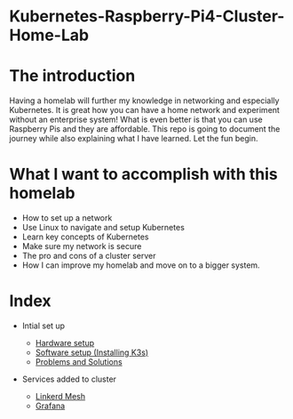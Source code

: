 # Kubernetes-Raspberry-Pi4-Cluster-Home-Lab

# The introduction
Having a homelab will further my knowledge in networking and especially Kubernetes. It is great how you can have a home network and experiment without an enterprise system! What is even better is that you can use Raspberry Pis and they are affordable. This repo is going to document the journey while also explaining what I have learned. Let the fun begin. 

# What I want to accomplish with this homelab
- How to set up a network
- Use Linux to navigate and setup Kubernetes 
- Learn key concepts of Kubernetes 
- Make sure my network is secure
- The pro and cons of a cluster server
- How I can improve my homelab and move on to a bigger system. 

# Index
- Intial set up 
  - [Hardware setup](https://github.com/CoreyCBurton/Kubernetes-Raspberry-Pi4-Cluser-Home-Lab/blob/main/Hardware%20Setup.md)
  - [Software setup (Installing K3s)](https://github.com/CoreyCBurton/Kubernetes-Raspberry-Pi4-Cluser-Home-Lab/blob/main/Software%20Setup.md)
  - [Problems and Solutions](https://github.com/CoreyCBurton/Kubernetes-Raspberry-Pi4-Cluser-Home-Lab/blob/main/Problems%20and%20Solutions.md)
  
- Services added to cluster 
  - [Linkerd Mesh](https://github.com/CoreyCBurton/Kubernetes-Raspberry-Pi4-Cluser-Home-Lab/blob/main/Linkerd.md)
  - [Grafana](https://github.com/CoreyCBurton/Kubernetes-Raspberry-Pi4-Cluser-Home-Lab/blob/main/Grafana.md)






